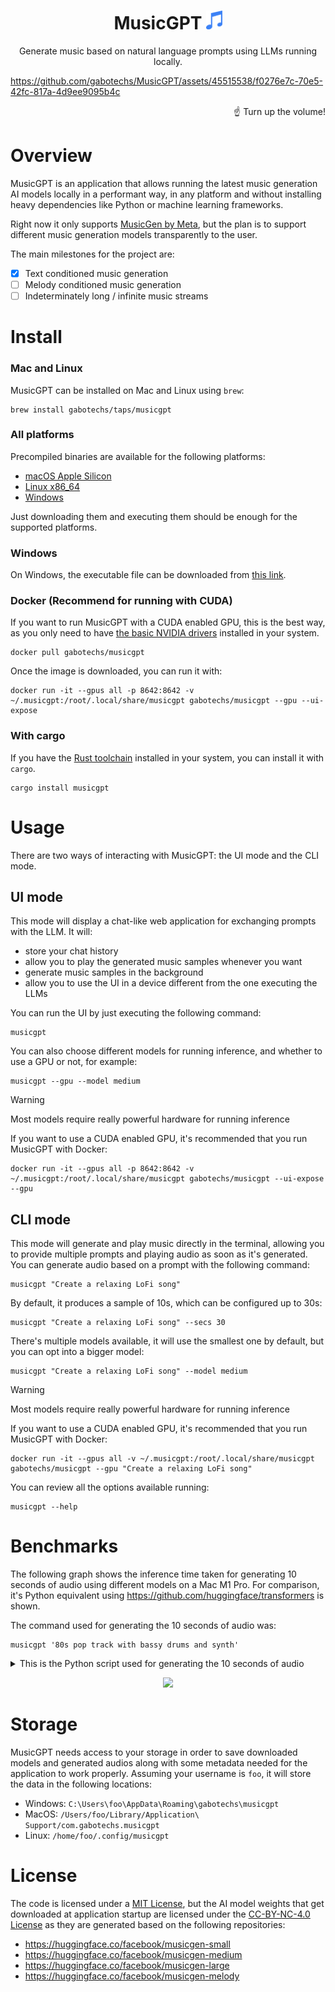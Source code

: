 <h1 align="center">
    <span> MusicGPT</span>
    <img height="30" src="assets/music-icon.svg" alt="Signway logo"/>
</h1>

<p align="center">
    Generate music based on natural language prompts using LLMs running locally.
</p>


https://github.com/gabotechs/MusicGPT/assets/45515538/f0276e7c-70e5-42fc-817a-4d9ee9095b4c
<p align="end">
☝️ Turn up the volume!
</p>


# Overview

MusicGPT is an application that allows running the latest music generation
AI models locally in a performant way, in any platform and without installing heavy dependencies
like Python or machine learning frameworks.

Right now it only supports [MusicGen by Meta](https://audiocraft.metademolab.com/musicgen.html),
but the plan is to support different music generation models transparently to the user.

The main milestones for the project are:
- [x] Text conditioned music generation
- [ ] Melody conditioned music generation
- [ ] Indeterminately long / infinite music streams

# Install

### Mac and Linux

MusicGPT can be installed on Mac and Linux using `brew`:

```shell
brew install gabotechs/taps/musicgpt
```

### All platforms

Precompiled binaries are available for the following platforms:
- [macOS Apple Silicon](https://github.com/gabotechs/MusicGPT/releases/latest/download/musicgpt-aarch64-apple-darwin)
- [Linux x86_64](https://github.com/gabotechs/MusicGPT/releases/latest/download/musicgpt-x86_64-unknown-linux-gnu)
- [Windows](https://github.com/gabotechs/MusicGPT/releases/latest/download/musicgpt-x86_64-pc-windows-msvc.exe)

Just downloading them and executing them should be enough for the supported platforms.

### Windows

On Windows, the executable file can be downloaded
from [this link](https://github.com/gabotechs/MusicGPT/releases/latest/download/x86_64-pc-windows-msvc.tar.gz).

### Docker (Recommend for running with CUDA)

If you want to run MusicGPT with a CUDA enabled GPU, this is the best way, as you only need to have [the basic
NVIDIA drivers](https://docs.nvidia.com/datacenter/cloud-native/container-toolkit/latest/install-guide.html) installed in your system.

```shell
docker pull gabotechs/musicgpt
```

Once the image is downloaded, you can run it with:

```shell
docker run -it --gpus all -p 8642:8642 -v ~/.musicgpt:/root/.local/share/musicgpt gabotechs/musicgpt --gpu --ui-expose
```

### With cargo

If you have the [Rust toolchain](https://www.rust-lang.org/tools/install) installed in your system, you can install it
with `cargo`.

```shell
cargo install musicgpt
```

# Usage

There are two ways of interacting with MusicGPT: the UI mode and the CLI mode.

## UI mode

This mode will display a chat-like web application for exchanging prompts with the LLM. It will:
- store your chat history 
- allow you to play the generated music samples whenever you want
- generate music samples in the background
- allow you to use the UI in a device different from the one executing the LLMs

You can run the UI by just executing the following command:

```shell
musicgpt
```

You can also choose different models for running inference, and whether to use a GPU or not, for example:

```shell
musicgpt --gpu --model medium
```

> [!WARNING]  
> Most models require really powerful hardware for running inference

If you want to use a CUDA enabled GPU, it's recommended that you run MusicGPT with Docker:

```shell
docker run -it --gpus all -p 8642:8642 -v ~/.musicgpt:/root/.local/share/musicgpt gabotechs/musicgpt --ui-expose --gpu
```

## CLI mode

This mode will generate and play music directly in the terminal, allowing you to provide multiple
prompts and playing audio as soon as it's generated. You can generate audio based on a prompt with
the following command:

```shell
musicgpt "Create a relaxing LoFi song"
```

By default, it produces a sample of 10s, which can be configured up to 30s:

```shell
musicgpt "Create a relaxing LoFi song" --secs 30
```

There's multiple models available, it will use the smallest one by default, but
you can opt into a bigger model:

```shell
musicgpt "Create a relaxing LoFi song" --model medium
```

> [!WARNING]  
> Most models require really powerful hardware for running inference

If you want to use a CUDA enabled GPU, it's recommended that you run MusicGPT with Docker:

```shell
docker run -it --gpus all -v ~/.musicgpt:/root/.local/share/musicgpt gabotechs/musicgpt --gpu "Create a relaxing LoFi song"
```

You can review all the options available running:

```shell
musicgpt --help
```

# Benchmarks

The following graph shows the inference time taken for generating 10 seconds of audio using
different models on a Mac M1 Pro. For comparison, it's Python equivalent using https://github.com/huggingface/transformers
is shown. 

The command used for generating the 10 seconds of audio was:

 
```shell
musicgpt '80s pop track with bassy drums and synth'
```

<details>
<summary>This is the Python script used for generating the 10 seconds of audio</summary>

```python
import scipy
import time
from transformers import AutoProcessor, MusicgenForConditionalGeneration

processor = AutoProcessor.from_pretrained("facebook/musicgen-small")
model = MusicgenForConditionalGeneration.from_pretrained("facebook/musicgen-small")

inputs = processor(
    text=["80s pop track with bassy drums and synth"],
    padding=True,
    return_tensors="pt",
)

start = time.time()
audio_values = model.generate(**inputs, max_new_tokens=500)
print(time.time() - start) # Log time taken in generation

sampling_rate = model.config.audio_encoder.sampling_rate
scipy.io.wavfile.write("musicgen_out.wav", rate=sampling_rate, data=audio_values[0, 0].numpy())
```

</details>

<p align="center">
<img height=400 src="https://github.com/gabotechs/MusicGPT/assets/45515538/edae3c25-04e3-41c3-a2b5-c0829fa69ee3"/>
</p>

# Storage

MusicGPT needs access to your storage in order to save downloaded models and generated audios along with some
metadata needed for the application to work properly. Assuming your username is `foo`, it will store the data
in the following locations:

- Windows: `C:\Users\foo\AppData\Roaming\gabotechs\musicgpt`
- MacOS: `/Users/foo/Library/Application\ Support/com.gabotechs.musicgpt`
- Linux: `/home/foo/.config/musicgpt`

# License

The code is licensed under a [MIT License](./LICENSE), but the AI model weights that get downloaded
at application startup are licensed under the [CC-BY-NC-4.0 License](https://spdx.org/licenses/CC-BY-NC-4.0)
as they are generated based on the following repositories:

- https://huggingface.co/facebook/musicgen-small
- https://huggingface.co/facebook/musicgen-medium
- https://huggingface.co/facebook/musicgen-large
- https://huggingface.co/facebook/musicgen-melody

